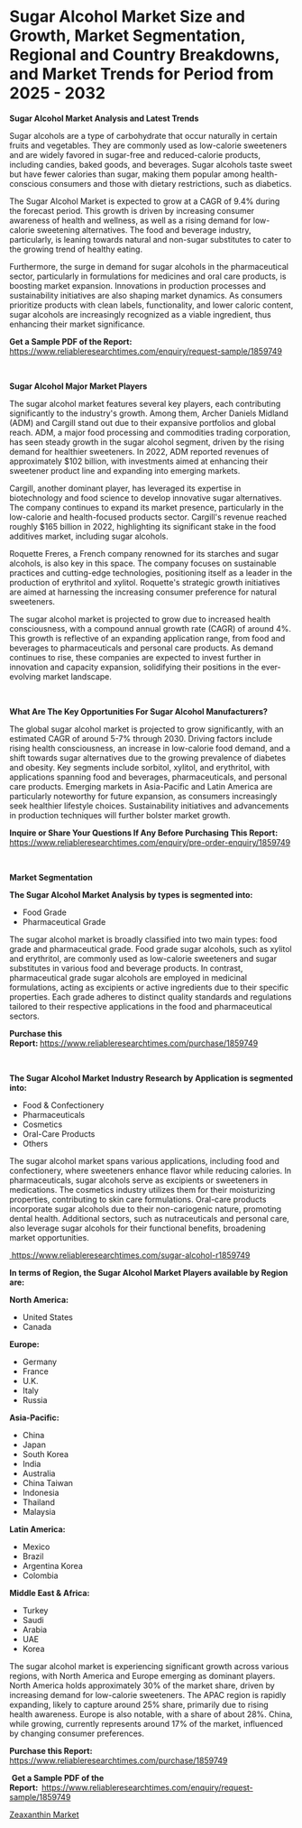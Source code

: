<p><h1>Sugar Alcohol Market Size and Growth, Market Segmentation, Regional and Country Breakdowns, and Market Trends for Period from 2025 -  2032</h1></p><p><strong>Sugar Alcohol Market Analysis and Latest Trends</strong></p>
<p><p>Sugar alcohols are a type of carbohydrate that occur naturally in certain fruits and vegetables. They are commonly used as low-calorie sweeteners and are widely favored in sugar-free and reduced-calorie products, including candies, baked goods, and beverages. Sugar alcohols taste sweet but have fewer calories than sugar, making them popular among health-conscious consumers and those with dietary restrictions, such as diabetics.</p><p>The Sugar Alcohol Market is expected to grow at a CAGR of 9.4% during the forecast period. This growth is driven by increasing consumer awareness of health and wellness, as well as a rising demand for low-calorie sweetening alternatives. The food and beverage industry, particularly, is leaning towards natural and non-sugar substitutes to cater to the growing trend of healthy eating.</p><p>Furthermore, the surge in demand for sugar alcohols in the pharmaceutical sector, particularly in formulations for medicines and oral care products, is boosting market expansion. Innovations in production processes and sustainability initiatives are also shaping market dynamics. As consumers prioritize products with clean labels, functionality, and lower caloric content, sugar alcohols are increasingly recognized as a viable ingredient, thus enhancing their market significance.</p></p>
<p><strong>Get a Sample PDF of the Report:&nbsp;</strong> <a href="https://www.reliableresearchtimes.com/enquiry/request-sample/1859749?utm_campaign=2007&utm_medium=2&utm_source=Github&utm_content=ia&utm_term=14022025&utm_id=sugar-alcohol">https://www.reliableresearchtimes.com/enquiry/request-sample/1859749</a></p>
<p>&nbsp;</p>
<p><strong>Sugar Alcohol Major Market Players</strong></p>
<p><p>The sugar alcohol market features several key players, each contributing significantly to the industry's growth. Among them, Archer Daniels Midland (ADM) and Cargill stand out due to their expansive portfolios and global reach. ADM, a major food processing and commodities trading corporation, has seen steady growth in the sugar alcohol segment, driven by the rising demand for healthier sweeteners. In 2022, ADM reported revenues of approximately $102 billion, with investments aimed at enhancing their sweetener product line and expanding into emerging markets.</p><p>Cargill, another dominant player, has leveraged its expertise in biotechnology and food science to develop innovative sugar alternatives. The company continues to expand its market presence, particularly in the low-calorie and health-focused products sector. Cargill's revenue reached roughly $165 billion in 2022, highlighting its significant stake in the food additives market, including sugar alcohols.</p><p>Roquette Freres, a French company renowned for its starches and sugar alcohols, is also key in this space. The company focuses on sustainable practices and cutting-edge technologies, positioning itself as a leader in the production of erythritol and xylitol. Roquette's strategic growth initiatives are aimed at harnessing the increasing consumer preference for natural sweeteners.</p><p>The sugar alcohol market is projected to grow due to increased health consciousness, with a compound annual growth rate (CAGR) of around 4%. This growth is reflective of an expanding application range, from food and beverages to pharmaceuticals and personal care products. As demand continues to rise, these companies are expected to invest further in innovation and capacity expansion, solidifying their positions in the ever-evolving market landscape.</p></p>
<p>&nbsp;</p>
<p><strong>What Are The Key Opportunities For Sugar Alcohol Manufacturers?</strong></p>
<p><p>The global sugar alcohol market is projected to grow significantly, with an estimated CAGR of around 5-7% through 2030. Driving factors include rising health consciousness, an increase in low-calorie food demand, and a shift towards sugar alternatives due to the growing prevalence of diabetes and obesity. Key segments include sorbitol, xylitol, and erythritol, with applications spanning food and beverages, pharmaceuticals, and personal care products. Emerging markets in Asia-Pacific and Latin America are particularly noteworthy for future expansion, as consumers increasingly seek healthier lifestyle choices. Sustainability initiatives and advancements in production techniques will further bolster market growth.</p></p>
<p><strong>Inquire or Share Your Questions If Any Before Purchasing This Report:</strong> <a href="https://www.reliableresearchtimes.com/enquiry/pre-order-enquiry/1859749?utm_campaign=2007&utm_medium=2&utm_source=Github&utm_content=ia&utm_term=14022025&utm_id=sugar-alcohol">https://www.reliableresearchtimes.com/enquiry/pre-order-enquiry/1859749</a></p>
<p>&nbsp;</p>
<p><strong>Market Segmentation</strong></p>
<p><strong>The Sugar Alcohol Market Analysis by types is segmented into:</strong></p>
<p><ul><li>Food Grade</li><li>Pharmaceutical Grade</li></ul></p>
<p><p>The sugar alcohol market is broadly classified into two main types: food grade and pharmaceutical grade. Food grade sugar alcohols, such as xylitol and erythritol, are commonly used as low-calorie sweeteners and sugar substitutes in various food and beverage products. In contrast, pharmaceutical grade sugar alcohols are employed in medicinal formulations, acting as excipients or active ingredients due to their specific properties. Each grade adheres to distinct quality standards and regulations tailored to their respective applications in the food and pharmaceutical sectors.</p></p>
<p><strong>Purchase this Report:&nbsp;</strong><a href="https://www.reliableresearchtimes.com/purchase/1859749?utm_campaign=2007&utm_medium=2&utm_source=Github&utm_content=ia&utm_term=14022025&utm_id=sugar-alcohol">https://www.reliableresearchtimes.com/purchase/1859749</a></p>
<p>&nbsp;</p>
<p><strong>The Sugar Alcohol Market Industry Research by Application is segmented into:</strong></p>
<p><ul><li>Food & Confectionery</li><li>Pharmaceuticals</li><li>Cosmetics</li><li>Oral-Care Products</li><li>Others</li></ul></p>
<p><p>The sugar alcohol market spans various applications, including food and confectionery, where sweeteners enhance flavor while reducing calories. In pharmaceuticals, sugar alcohols serve as excipients or sweeteners in medications. The cosmetics industry utilizes them for their moisturizing properties, contributing to skin care formulations. Oral-care products incorporate sugar alcohols due to their non-cariogenic nature, promoting dental health. Additional sectors, such as nutraceuticals and personal care, also leverage sugar alcohols for their functional benefits, broadening market opportunities.</p></p>
<p><a href="https://www.reliableresearchtimes.com/sugar-alcohol-r1859749?utm_campaign=2007&utm_medium=2&utm_source=Github&utm_content=ia&utm_term=14022025&utm_id=sugar-alcohol">&nbsp;https://www.reliableresearchtimes.com/sugar-alcohol-r1859749</a></p>
<p><strong>In terms of Region, the Sugar Alcohol Market Players available by Region are:</strong></p>
<p>
    <p> <strong> North America: </strong>
        <ul>
            <li>United States</li>
            <li>Canada</li>
        </ul>
        </p> 
    <p> <strong> Europe: </strong>
        <ul>
            <li>Germany</li>
            <li>France</li>
            <li>U.K.</li>
            <li>Italy</li>
            <li>Russia</li>
        </ul>
        </p> 
    <p> <strong> Asia-Pacific: </strong>
        <ul>
            <li>China</li>
            <li>Japan</li>
            <li>South Korea</li>
            <li>India</li>
            <li>Australia</li>
            <li>China Taiwan</li>
            <li>Indonesia</li>
            <li>Thailand</li>
            <li>Malaysia</li>
        </ul>
        </p> 
    <p> <strong> Latin America: </strong>
        <ul>
            <li>Mexico</li>
            <li>Brazil</li>
            <li>Argentina Korea</li>
            <li>Colombia</li>
        </ul>
        </p> 
    <p> <strong> Middle East & Africa: </strong>
        <ul>
            <li>Turkey</li>
            <li>Saudi</li>
            <li>Arabia</li>
            <li>UAE</li>
            <li>Korea</li>
        </ul>
    </p>
    </p>
<p><p>The sugar alcohol market is experiencing significant growth across various regions, with North America and Europe emerging as dominant players. North America holds approximately 30% of the market share, driven by increasing demand for low-calorie sweeteners. The APAC region is rapidly expanding, likely to capture around 25% share, primarily due to rising health awareness. Europe is also notable, with a share of about 28%. China, while growing, currently represents around 17% of the market, influenced by changing consumer preferences.</p></p>
<p><strong>Purchase this Report: </strong><a href="https://www.reliableresearchtimes.com/purchase/1859749?utm_campaign=2007&utm_medium=2&utm_source=Github&utm_content=ia&utm_term=14022025&utm_id=sugar-alcohol">https://www.reliableresearchtimes.com/purchase/1859749</a></p>
<p>&nbsp;<strong>Get a Sample PDF of the Report:&nbsp;&nbsp;</strong><a href="https://www.reliableresearchtimes.com/enquiry/request-sample/1859749?utm_campaign=2007&utm_medium=2&utm_source=Github&utm_content=ia&utm_term=14022025&utm_id=sugar-alcohol">https://www.reliableresearchtimes.com/enquiry/request-sample/1859749</a></p>
<p><strong></strong></p>
<p><p><a href="https://github.com/angelajermaine/Market-Research-Report-List-6/blob/main/zeaxanthin-market.md?utm_campaign=2007&utm_medium=2&utm_source=Github&utm_content=ia&utm_term=14022025&utm_id=sugar-alcohol">Zeaxanthin Market</a></p></p>